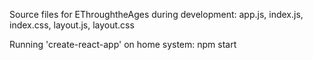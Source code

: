 Source files for EThroughtheAges during development:
app.js, index.js, index.css, layout.js, layout.css

Running 'create-react-app' on home system: npm start
